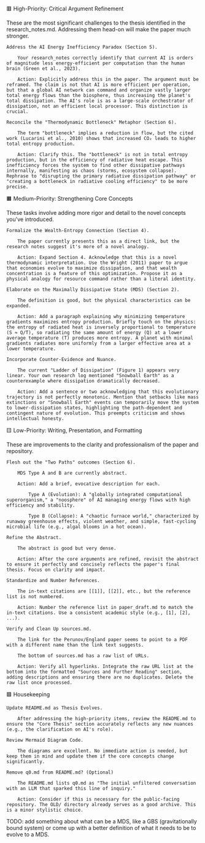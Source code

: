 🟥 High-Priority: Critical Argument Refinement

These are the most significant challenges to the thesis identified in the research_notes.md. Addressing them head-on will make the paper much stronger.

    Address the AI Energy Inefficiency Paradox (Section 5).

        Your research_notes correctly identify that current AI is orders of magnitude less energy-efficient per computation than the human brain (Green et al., 2023).

        Action: Explicitly address this in the paper. The argument must be reframed. The claim is not that AI is more efficient per operation, but that a global AI network can command and organize vastly larger total energy flows than the biosphere, thus increasing the planet's total dissipation. The AI's role is as a large-scale orchestrator of dissipation, not an efficient local processor. This distinction is crucial.

    Reconcile the "Thermodynamic Bottleneck" Metaphor (Section 6).

        The term "bottleneck" implies a reduction in flow, but the cited work (Lucarini et al., 2010) shows that increased CO₂ leads to higher total entropy production.

        Action: Clarify this. The "bottleneck" is not in total entropy production, but in the efficiency of radiative heat escape. This inefficiency forces the system to find other dissipative pathways internally, manifesting as chaos (storms, ecosystem collapse). Rephrase to "disrupting the primary radiative dissipation pathway" or "creating a bottleneck in radiative cooling efficiency" to be more precise.

🟧 Medium-Priority: Strengthening Core Concepts

These tasks involve adding more rigor and detail to the novel concepts you've introduced.

    Formalize the Wealth-Entropy Connection (Section 4).

        The paper currently presents this as a direct link, but the research notes suggest it's more of a novel analogy.

        Action: Expand Section 4. Acknowledge that this is a novel thermodynamic interpretation. Use the Wright (2011) paper to argue that economies evolve to maximize dissipation, and that wealth concentration is a feature of this optimization. Propose it as a physical analogy for resource command rather than a literal identity.

    Elaborate on the Maximally Dissipative State (MDS) (Section 2).

        The definition is good, but the physical characteristics can be expanded.

        Action: Add a paragraph explaining why minimizing temperature gradients maximizes entropy production. Briefly touch on the physics: the entropy of radiated heat is inversely proportional to temperature (S ≈ Q/T), so radiating the same amount of energy (Q) at a lower average temperature (T) produces more entropy. A planet with minimal gradients radiates more uniformly from a larger effective area at a lower temperature.

    Incorporate Counter-Evidence and Nuance.

        The current "Ladder of Dissipation" (Figure 1) appears very linear. Your own research log mentioned "Snowball Earth" as a counterexample where dissipation dramatically decreased.

        Action: Add a sentence or two acknowledging that this evolutionary trajectory is not perfectly monotonic. Mention that setbacks like mass extinctions or "Snowball Earth" events can temporarily move the system to lower-dissipation states, highlighting the path-dependent and contingent nature of evolution. This preempts criticism and shows intellectual honesty.

🟨 Low-Priority: Writing, Presentation, and Formatting

These are improvements to the clarity and professionalism of the paper and repository.

    Flesh out the "Two Paths" outcomes (Section 6).

        MDS Type A and B are currently abstract.

        Action: Add a brief, evocative description for each.

            Type A (Evolution): A "globally integrated computational superorganism," a "noosphere" of AI managing energy flows with high efficiency and stability.

            Type B (Collapse): A "chaotic furnace world," characterized by runaway greenhouse effects, violent weather, and simple, fast-cycling microbial life (e.g., algal blooms in a hot ocean).

    Refine the Abstract.

        The abstract is good but very dense.

        Action: After the core arguments are refined, revisit the abstract to ensure it perfectly and concisely reflects the paper's final thesis. Focus on clarity and impact.

    Standardize and Number References.

        The in-text citations are [[1]], [[2]], etc., but the reference list is not numbered.

        Action: Number the reference list in paper_draft.md to match the in-text citations. Use a consistent academic style (e.g., [1], [2], ...).

    Verify and Clean Up sources.md.

        The link for the Perunov/England paper seems to point to a PDF with a different name than the link text suggests.

        The bottom of sources.md has a raw list of URLs.

        Action: Verify all hyperlinks. Integrate the raw URL list at the bottom into the formatted "Sources and Further Reading" section, adding descriptions and ensuring there are no duplicates. Delete the raw list once processed.

🟩 Housekeeping

    Update README.md as Thesis Evolves.

        After addressing the high-priority items, review the README.md to ensure the "Core Thesis" section accurately reflects any new nuances (e.g., the clarification on AI's role).

    Review Mermaid Diagram Code.

        The diagrams are excellent. No immediate action is needed, but keep them in mind and update them if the core concepts change significantly.

    Remove q0.md from README.md? (Optional)

        The README.md lists q0.md as "The initial unfiltered conversation with an LLM that sparked this line of inquiry."

        Action: Consider if this is necessary for the public-facing repository. The OLD/ directory already serves as a good archive. This is a minor stylistic choice.





TODO: add something about what can be a MDS, like a GBS (gravitationally bound system) or come up with a better definition of what it needs to be to evolve to a MDS. 